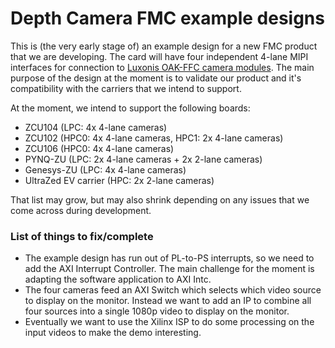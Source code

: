 # Depth Camera FMC example designs

This is (the very early stage of) an example design for a new FMC product that we are developing.
The card will have four independent 4-lane MIPI interfaces for connection to 
[Luxonis OAK-FFC camera modules](https://shop.luxonis.com/collections/oak-modules).
The main purpose of the design at the moment is to validate our product and it's compatibility
with the carriers that we intend to support.

At the moment, we intend to support the following boards:

* ZCU104 (LPC: 4x 4-lane cameras)
* ZCU102 (HPC0: 4x 4-lane cameras, HPC1: 2x 4-lane cameras)
* ZCU106 (HPC0: 4x 4-lane cameras)
* PYNQ-ZU (LPC: 2x 4-lane cameras + 2x 2-lane cameras)
* Genesys-ZU (LPC: 4x 4-lane cameras)
* UltraZed EV carrier (HPC: 2x 2-lane cameras)

That list may grow, but may also shrink depending on any issues that we come across during
development.

### List of things to fix/complete

* The example design has run out of PL-to-PS interrupts, so we need to add the AXI Interrupt Controller.
  The main challenge for the moment is adapting the software application to AXI Intc.
* The four cameras feed an AXI Switch which selects which video source to display on the monitor.
  Instead we want to add an IP to combine all four sources into a single 1080p video to display
  on the monitor.
* Eventually we want to use the Xilinx ISP to do some processing on the input videos to make the
  demo interesting.
